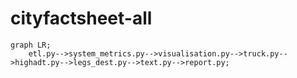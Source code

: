# cityfactsheet-all



```mermaid
graph LR;
    etl.py-->system_metrics.py-->visualisation.py-->truck.py-->highadt.py-->legs_dest.py-->text.py-->report.py;
```





